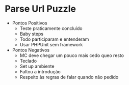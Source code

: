 # Parse Url Puzzle

- Pontos Positivos
  - Teste praticamente concluído
  - Baby steps
  - Todo participaram e entenderam
  - Usar PHPUnit sem framework
- Pontos Negativos
  - MC deve chegar um pouco mais cedo queo resto
  - Teclado
  - Set up ambiente
  - Faltou a introdução
  - Respeito às regras de falar quando não pedido
